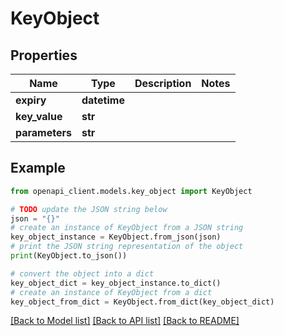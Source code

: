 # KeyObject


## Properties

Name | Type | Description | Notes
------------ | ------------- | ------------- | -------------
**expiry** | **datetime** |  | 
**key_value** | **str** |  | 
**parameters** | **str** |  | 

## Example

```python
from openapi_client.models.key_object import KeyObject

# TODO update the JSON string below
json = "{}"
# create an instance of KeyObject from a JSON string
key_object_instance = KeyObject.from_json(json)
# print the JSON string representation of the object
print(KeyObject.to_json())

# convert the object into a dict
key_object_dict = key_object_instance.to_dict()
# create an instance of KeyObject from a dict
key_object_from_dict = KeyObject.from_dict(key_object_dict)
```
[[Back to Model list]](../README.md#documentation-for-models) [[Back to API list]](../README.md#documentation-for-api-endpoints) [[Back to README]](../README.md)


